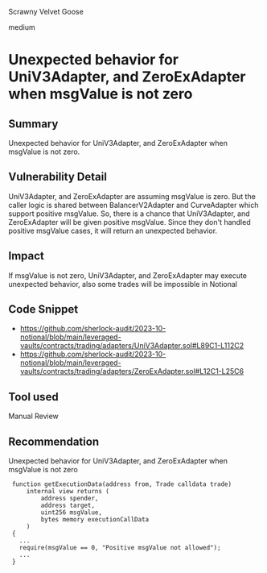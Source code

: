 Scrawny Velvet Goose

medium

# Unexpected behavior for UniV3Adapter, and ZeroExAdapter when msgValue is not zero

## Summary
Unexpected behavior for UniV3Adapter, and ZeroExAdapter when msgValue is not zero.
## Vulnerability Detail
 UniV3Adapter, and ZeroExAdapter are assuming msgValue is zero. But the caller logic is shared between BalancerV2Adapter and CurveAdapter which support positive msgValue. So, there is a chance that UniV3Adapter, and ZeroExAdapter will be given positive msgValue. Since they don't handled positive msgValue cases, it will return an unexpected behavior.
## Impact
If msgValue is not zero, UniV3Adapter, and ZeroExAdapter may execute unexpected behavior, also some trades will be impossible in Notional
## Code Snippet
- https://github.com/sherlock-audit/2023-10-notional/blob/main/leveraged-vaults/contracts/trading/adapters/UniV3Adapter.sol#L89C1-L112C2
- https://github.com/sherlock-audit/2023-10-notional/blob/main/leveraged-vaults/contracts/trading/adapters/ZeroExAdapter.sol#L12C1-L25C6
## Tool used

Manual Review

## Recommendation
Unexpected behavior for UniV3Adapter, and ZeroExAdapter when msgValue is not zero
```solidity
 function getExecutionData(address from, Trade calldata trade) 
     internal view returns ( 
         address spender, 
         address target, 
         uint256 msgValue, 
         bytes memory executionCallData 
     ) 
 {
   ...
   require(msgValue == 0, "Positive msgValue not allowed");
   ...
 }
```